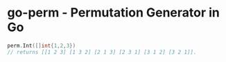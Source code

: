 # go-perm - Permutation Generator in Go

```go
perm.Int([]int{1,2,3})
// returns [[1 2 3] [1 3 2] [2 1 3] [2 3 1] [3 1 2] [3 2 1]].
```
